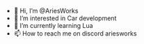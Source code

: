 - 👋 Hi, I’m @AriesWorks
- 👀 I’m interested in Car development
- 🌱 I’m currently learning Lua
- 📫 How to reach me on discord ariesworks

<!---
AriesWorks/AriesWorks is a ✨ special ✨ repository because its `README.md` (this file) appears on your GitHub profile.
You can click the Preview link to take a look at your changes.
--->
